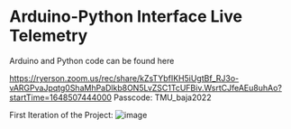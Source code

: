 # Arduino-Python Interface Live Telemetry

Arduino and Python code can be found here

https://ryerson.zoom.us/rec/share/kZsTYbfIKH5iUgtBf_RJ3o-vARGPvaJpqtg0ShaMhPaDlkb8ON5LvZSC1TcUFBiv.WsrtCJfeAEu8uhAo?startTime=1648507444000
Passcode: TMU_baja2022

First Iteration of the Project:
![image](https://user-images.githubusercontent.com/66404210/160675433-96fe3a54-524d-4b28-9bd4-c32bb66a268d.png)

